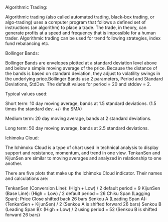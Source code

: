Algorithmic Trading: 

Algorithmic trading (also called automated trading, black-box trading, or algo-trading) uses a computer program that follows a defined set of instructions (an algorithm) to place a trade. The trade, in theory, can generate profits at a speed and frequency that is impossible for a human trader.
Algorithmic trading can be used for trend following strategies, index fund rebalancing etc. 

Bollinger Bands: 

Bollinger Bands are envelopes plotted at a standard deviation level above and below a simple moving average of the price. Because the distance of the bands is based on standard deviation, they adjust to volatility swings in the underlying price.Bollinger Bands use 2 parameters, Period and Standard Deviations, StdDev. The default values for period = 20 and stddev = 2. 

Typical values used:

Short term: 10 day moving average, bands at 1.5 standard deviations. (1.5 times the standard dev. +/- the SMA)

Medium term: 20 day moving average, bands at 2 standard deviations.

Long term: 50 day moving average, bands at 2.5 standard deviations.

Ichimoku Cloud: 

The Ichimoku Cloud is a type of chart used in technical analysis to display support and resistance, momentum, and trend in one view. TenkanSen and KijunSen are similar to moving averages and analyzed in relationship to one another.

There are five plots that make up the Ichimoku Cloud indicator. Their names and calculations are:

TenkanSen (Conversion Line): (High + Low) / 2 default period = 9
KijunSen (Base Line): (High + Low) / 2 default period = 26 
Chiku Span (Lagging Span): Price Close shifted back 26 bars 
Senkou A (Leading Span A): (TenkanSen + KijunSen) / 2 (Senkou A is shifted forward 26 bars) 
Senkou B (Leading Span B): (High + Low) / 2 using period = 52 (Senkou B is shifted forward 26 bars)

